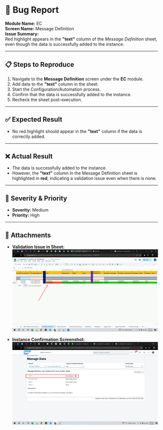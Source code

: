 # 🐞 Bug Report

**Module Name:** EC  
**Screen Name:** Message Definition  
**Issue Summary:**  
Red highlight appears in the **"text"** column of the *Message Definition* sheet, even though the data is successfully added to the instance.

---

## 📋 Steps to Reproduce
1. Navigate to the **Message Definition** screen under the **EC** module.  
2. Add data to the **"text"** column in the sheet.  
3. Start the Configuration/Automation process.  
4. Confirm that the data is successfully added to the instance.  
5. Recheck the sheet post-execution.

---

## ✅ Expected Result
- No red highlight should appear in the **"text"** column if the data is correctly added.

---

## ❌ Actual Result
- The data is successfully added to the instance.  
- However, the **"text"** column in the Message Definition sheet is highlighted in **red**, indicating a validation issue even when there is none.

---

## 🔎 Severity & Priority
- **Severity:** Medium  
- **Priority:** High  

---

## 📎 Attachments

- **Validation Issue in Sheet:**  
  ![Message Definition - Text Column Highlight in Red](Bug%201/bug_2_img_2.png)

- **Instance Confirmation Screenshot:**  
  ![Data Successfully Added to SAP](Bug%201/bug_2_img_1.png)
